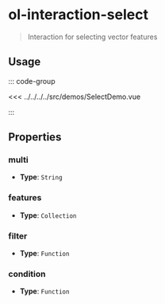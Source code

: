 # ol-interaction-select

> Interaction for selecting vector features

<script setup>
import SelectDemo from "@demos/SelectDemo.vue"
</script>

<ClientOnly>
<SelectDemo/>
</ClientOnly>

## Usage

::: code-group

<<< ../../../../src/demos/SelectDemo.vue

:::

## Properties

### multi

- **Type**: `String`

### features

- **Type**: `Collection`

### filter

- **Type**: `Function`

### condition

- **Type**: `Function`
